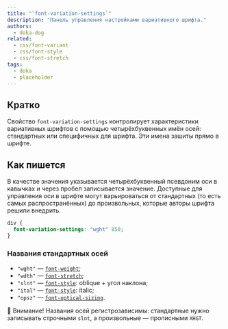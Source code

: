 ```yaml
---
title: "`font-variation-settings`"
description: "Панель управления настройками вариативного шрифта."
authors:
  - doka-dog
related:
  - css/font-variant
  - css/font-style
  - css/font-stretch
tags:
  - doka
  - placeholder
---
```


## Кратко

Свойство `font-variation-settings` контролирует характеристики вариативных шрифтов с помощью четырёхбуквенных имён осей: стандартных или специфичных для шрифта. Эти имена зашиты прямо в шрифте.

## Как пишется

В качестве значения указывается четырёхбуквенный псевдоним оси в кавычках и через пробел записывается значение. Доступные для управления оси в шрифте могут варьироваться от стандартных (то есть самых распространённых) до произвольных, которые авторы шрифта решили внедрить.

```css
div {
  font-variation-settings: "wght" 850;
}
```

### Названия стандартных осей

- `"wght"` — [`font-weight`](/css/font-weight/);
- `"wdth"` — [`font-stretch`](/css/font-stretch/);
- `"slnt"` — [`font-style`](/css/font-style/): oblique + угол наклона;
- `"ital"` — [`font-style`](/css/font-style/): italic;
- `"opsz"` — [`font-optical-sizing`](/css/font-optical-sizing/).

<aside>

🚨 Внимание! Названия осей регистрозависимы: стандартные нужно записывать строчными `slnt`, а произвольные — прописными `XHGT`.

</aside>

